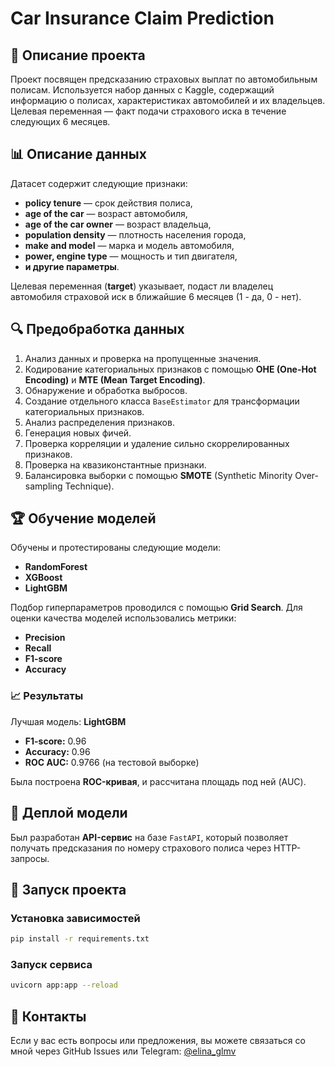 # Car Insurance Claim Prediction

## 📌 Описание проекта
Проект посвящен предсказанию страховых выплат по автомобильным полисам. Используется набор данных с Kaggle, содержащий информацию о полисах, характеристиках автомобилей и их владельцев. Целевая переменная — факт подачи страхового иска в течение следующих 6 месяцев.

## 📊 Описание данных

Датасет содержит следующие признаки:
- **policy tenure** — срок действия полиса,
- **age of the car** — возраст автомобиля,
- **age of the car owner** — возраст владельца,
- **population density** — плотность населения города,
- **make and model** — марка и модель автомобиля,
- **power, engine type** — мощность и тип двигателя,
- **и другие параметры**.

Целевая переменная (**target**) указывает, подаст ли владелец автомобиля страховой иск в ближайшие 6 месяцев (1 - да, 0 - нет).

## 🔍 Предобработка данных
1. Анализ данных и проверка на пропущенные значения.
2. Кодирование категориальных признаков с помощью **OHE (One-Hot Encoding)** и **MTE (Mean Target Encoding)**.
3. Обнаружение и обработка выбросов.
4. Создание отдельного класса `BaseEstimator` для трансформации категориальных признаков.
5. Анализ распределения признаков.
6. Генерация новых фичей.
7. Проверка корреляции и удаление сильно скоррелированных признаков.
8. Проверка на квазиконстантные признаки.
9. Балансировка выборки с помощью **SMOTE** (Synthetic Minority Over-sampling Technique).

## 🏆 Обучение моделей
Обучены и протестированы следующие модели:
- **RandomForest**
- **XGBoost**
- **LightGBM**

Подбор гиперпараметров проводился с помощью **Grid Search**. Для оценки качества моделей использовались метрики:
- **Precision**
- **Recall**
- **F1-score**
- **Accuracy**

### 📈 Результаты
Лучшая модель: **LightGBM**
- **F1-score:** 0.96
- **Accuracy:** 0.96
- **ROC AUC:** 0.9766 (на тестовой выборке)

Была построена **ROC-кривая**, и рассчитана площадь под ней (AUC).

## 🚀 Деплой модели
Был разработан **API-сервис** на базе `FastAPI`, который позволяет получать предсказания по номеру страхового полиса через HTTP-запросы.

## 📌 Запуск проекта
### Установка зависимостей
```bash
pip install -r requirements.txt
```
### Запуск сервиса
```bash
uvicorn app:app --reload
```

## 📌 Контакты
Если у вас есть вопросы или предложения, вы можете связаться со мной через GitHub Issues или Telegram: [@elina_glmv](https://t.me/elina_glmv)

